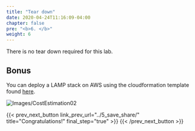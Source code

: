```yaml
---
title: "Tear down"
date: 2020-04-24T11:16:09-04:00
chapter: false
pre: "<b>6. </b>"
weight: 6
---
```


There is no tear down required for this lab.

## Bonus
You can deploy a LAMP stack on AWS using the cloudformation template found [here](https://docs.aws.amazon.com/AWSCloudFormation/latest/UserGuide/sample-templates-appframeworks-us-west-2.html). 

![Images/CostEstimation02](/Cost/100_Cost_Estimation/Images/CostEstimation31.png)

{{< prev_next_button link_prev_url="../5_save_share/"  title="Congratulations!" final_step="true" >}}
{{< /prev_next_button >}}
